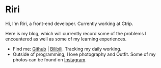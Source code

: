 # Riri

Hi, I'm Riri, a front-end developer. Currently working at Ctrip.

Here is my blog, which will currently record some of the problems I encountered as well as some of my learning experiences.

<div class="w-50px my-8 mx-auto border-t border-c-border"></div>

- Find me: [Github](https://github.com/Daydreamer-riri) | [Bilibili](https://space.bilibili.com/13978589). Tracking my daily working.
- Outside of programming, I love photography and Outfit. Some of my photos can be found on [Instagram](https://www.instagram.com/daydreamer_riri).
